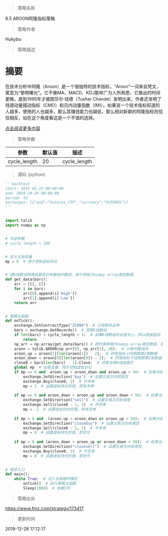 
> 策略名称

8.5 AROON阿隆指标策略

> 策略作者

Hukybo

> 策略描述

# 摘要
在技术分析中阿隆（Aroon）是一个很独特的技术指标，“Aroon”一词来自梵文，寓意为“黎明曙光”。它不像MA、MACD、KDJ那样广为人所熟悉，它推出的时间更晚，直到1995年才被图莎尔·钱德（Tushar Chande）发明出来，作者还发明了钱德动量摆动指标（CMO）和日内动量指数（IMI）。如果说一个技术指标知道的人越多，使用的人也越多，那么其赚钱能力也越低，那么相对新颖的阿隆指标则恰恰相反，站在这个角度看这是一个不错的选择。

[点击阅读更多内容](https://www.fmz.com/bbs-topic/4601)

> 策略参数



|参数|默认值|描述|
|----|----|----|
|cycle_length|20|cycle_length|


> 源码 (python)

``` python
'''backtest
start: 2015-02-22 00:00:00
end: 2019-10-29 00:00:00
period: 1d
exchanges: [{"eid":"Futures_CTP","currency":"FUTURES"}]
'''


import talib
import numpy as np


# 外部参数
# cycle_length = 100


# 定义全局变量
mp = 0  # 用于控制虚拟持仓


# 把K线数组转换成最高价和最低价数组，用于转换为numpy.array类型数据
def get_data(bars):
    arr = [[], []]
    for i in bars:
        arr[0].append(i['High'])
        arr[1].append(i['Low'])
    return arr


# 策略主函数
def onTick():
    exchange.SetContractType("ZC000")  # 订阅期货品种
    bars = exchange.GetRecords()  # 获取K线数组
    if len(bars) < cycle_length + 1:  # 如果K线数组的长度太小，所以直接返回
        return
    np_arr = np.array(get_data(bars)) # 把列表转换为numpy.array类型数据，用于计算AROON的值
    aroon = talib.AROON(np_arr[0], np_arr[1], 20);  # 计算阿隆指标
    aroon_up = aroon[1][len(aroon[1]) - 2];  # 阿隆指标上线倒数第2根数据
    aroon_down = aroon[0][len(aroon[0]) - 2];  # 阿隆指标下线倒数第2根数据
    close0 = bars[len(bars) - 1].Close;  # 获取当根K线收盘价
    global mp  # 全局变量，用于控制虚拟仓位
    if mp == 0 and  aroon_up > aroon_down and aroon_up > 50:  # 如果当前空仓，并且阿隆上线大于下线，并且阿隆上线大于50
        exchange.SetDirection("buy")  # 设置交易方向和类型
        exchange.Buy(close0, 1)  # 开多单
        mp = 1  # 设置虚拟持仓的值，即有多单
        
    if mp == 0 and aroon_down > aroon_up and aroon_down > 50:  # 如果当前空仓，并且阿隆下线大于上线，并且阿隆下线小于50
        exchange.SetDirection("sell")  # 设置交易方向和类型
        exchange.Sell(close0 - 1, 1)  # 开空单
        mp = -1  # 设置虚拟持仓的值，即有空单
        
    if mp > 0 and  (aroon_up < aroon_down or aroon_up < 50):  # 如果当前持有多单，并且阿隆上线小于下线或者阿隆上线小于50
        exchange.SetDirection("closebuy")  # 设置交易方向和类型
        exchange.Sell(close0 - 1, 1)  # 平多单
        mp = 0  # 设置虚拟持仓的值，即空仓
        
    if mp < 0 and (aroon_down < aroon_up or aroon_down < 50):  # 如果当前持有空单，并且阿隆下线小于上线或者阿隆下线小于50
        exchange.SetDirection("closesell")  # 设置交易方向和类型
        exchange.Buy(close0, 1)  # 平空单
        mp = 0  # 设置虚拟持仓的值，即空仓
    

# 程序入口
def main():
    while True:  # 进入无限循环模式
        onTick()  # 执行策略主函数
        Sleep(1000)  # 休眠1秒

```

> 策略出处

https://www.fmz.com/strategy/173417

> 更新时间

2019-12-28 17:12:17
